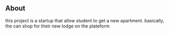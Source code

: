 ## About
 this project is a startup that allow student to get a new apartment.
 basically, the can shop for their new lodge on the plateform
